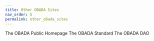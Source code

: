 ```yaml
---
title: Other OBADA Sites
nav_order: 5
permalink: other_obada_sites
---
```


The OBADA Public Homepage
The OBADA Standard
The OBADA DAO

